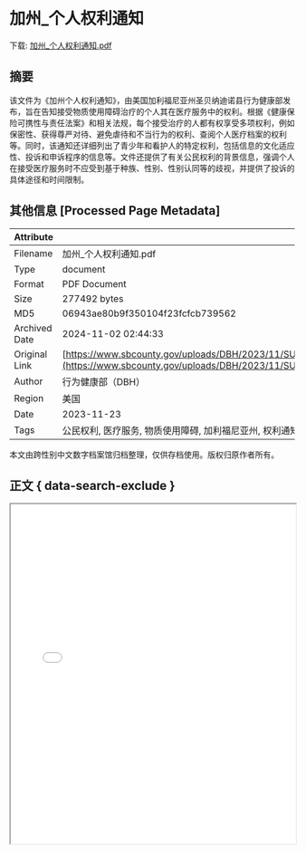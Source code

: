 # 加州_个人权利通知

<!-- tcd_download_link -->
下载: <a href="加州_个人权利通知.pdf" download>加州_个人权利通知.pdf</a>
<!-- tcd_download_link_end -->

## 摘要

<!-- tcd_abstract -->
该文件为《加州个人权利通知》，由美国加利福尼亚州圣贝纳迪诺县行为健康部发布，旨在告知接受物质使用障碍治疗的个人其在医疗服务中的权利。根据《健康保险可携性与责任法案》和相关法规，每个接受治疗的人都有权享受多项权利，例如保密性、获得尊严对待、避免虐待和不当行为的权利、查阅个人医疗档案的权利等。同时，该通知还详细列出了青少年和看护人的特定权利，包括信息的文化适应性、投诉和申诉程序的信息等。文件还提供了有关公民权利的背景信息，强调个人在接受医疗服务时不应受到基于种族、性别、性别认同等的歧视，并提供了投诉的具体途径和时间限制。

<!-- tcd_abstract_end -->

## 其他信息 [Processed Page Metadata]

| Attribute       | Value                                  |
|-----------------|----------------------------------------|
| Filename        | 加州_个人权利通知.pdf                             |
| Type            | document                                 |
| Format          | PDF Document                               |
| Size            | 277492 bytes                           |
| MD5             | 06943ae80b9f350104f23fcfcb739562                                  |
| Archived Date   | 2024-11-02 02:44:33                             |
| Original Link   | [https://www.sbcounty.gov/uploads/DBH/2023/11/SUDRS003_M_Notice%20of%20Personal%20Rights_Final%2011.8.23%28Mandarin%29.pdf](https://www.sbcounty.gov/uploads/DBH/2023/11/SUDRS003_M_Notice%20of%20Personal%20Rights_Final%2011.8.23%28Mandarin%29.pdf)                         |
| Author          | 行为健康部（DBH）                               |
| Region          | 美国                               |
| Date            | 2023-11-23                                 |
| Tags            | 公民权利, 医疗服务, 物质使用障碍, 加利福尼亚州, 权利通知, 青少年权利, 健康保险, 法律政策                                 |

本文由跨性别中文数字档案馆归档整理，仅供存档使用。版权归原作者所有。


## 正文 { data-search-exclude }

<!-- tcd_main_text -->
<iframe src="../加州_个人权利通知.pdf" width="100%" height="600px">
    <p>无法显示PDF，请下载查看。</p>
</iframe>
<!-- tcd_main_text_end -->


